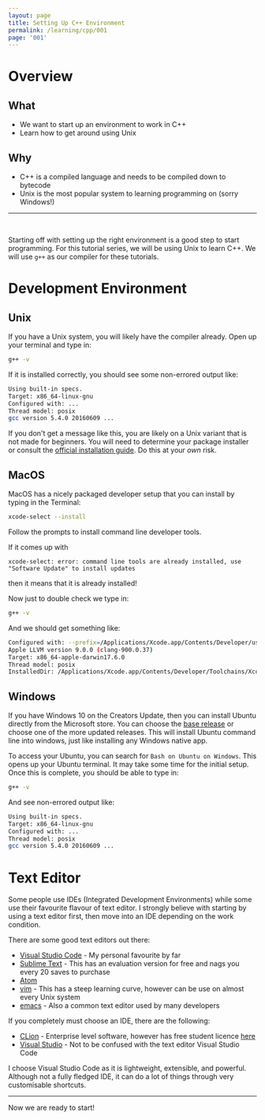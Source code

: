 ```yaml
---
layout: page
title: Setting Up C++ Environment
permalink: /learning/cpp/001
page: '001'
---
```


# Overview
## What
- We want to start up an environment to work in C++
- Learn how to get around using Unix

## Why
- C++ is a compiled language and needs to be compiled down to bytecode
- Unix is the most popular system to learning programming on (sorry Windows!)
<hr><br>

Starting off with setting up the right environment is a good step to start programming. For this tutorial series, we will be using Unix to learn C++. We will use `g++` as our compiler for these tutorials.

# Development Environment
## Unix
If you have a Unix system, you will likely have the compiler already. Open up your terminal and type in:
```bash
g++ -v
```
If it is installed correctly, you should see some non-errored output like:
```bash
Using built-in specs.
Target: x86_64-linux-gnu
Configured with: ...
Thread model: posix
gcc version 5.4.0 20160609 ...
```

If you don't get a message like this, you are likely on a Unix variant that is not made for beginners. You will need to determine your package installer or consult the [official installation guide](https://gcc.gnu.org/install/). Do this at your *own* risk.

## MacOS
MacOS has a nicely packaged developer setup that you can install by typing in the Terminal:
```bash
xcode-select --install
```
Follow the prompts to install command line developer tools.

If it comes up with
```
xcode-select: error: command line tools are already installed, use "Software Update" to install updates
```
then it means that it is already installed!

Now just to double check we type in:
```bash
g++ -v
```
And we should get something like:
```bash
Configured with: --prefix=/Applications/Xcode.app/Contents/Developer/usr --with-gxx-include-dir=/usr/include/c++/4.2.1
Apple LLVM version 9.0.0 (clang-900.0.37)
Target: x86_64-apple-darwin17.6.0
Thread model: posix
InstalledDir: /Applications/Xcode.app/Contents/Developer/Toolchains/XcodeDefault.xctoolchain/usr/bin
```

## Windows
If you have Windows 10 on the Creators Update, then you can install Ubuntu directly from the Microsoft store. You can choose the [base release](https://www.microsoft.com/en-us/p/ubuntu/9nblggh4msv6) or choose one of the more updated releases. This will install Ubuntu command line into windows, just like installing any Windows native app.

To access your Ubuntu, you can search for `Bash on Ubuntu on Windows`. This opens up your Ubuntu terminal. It may take some time for the initial setup. Once this is complete, you should be able to type in:
```bash
g++ -v
```
And see non-errored output like:
```bash
Using built-in specs.
Target: x86_64-linux-gnu
Configured with: ...
Thread model: posix
gcc version 5.4.0 20160609 ...
```

# Text Editor
Some people use IDEs (Integrated Development Environments) while some use their favourite flavour of text editor. I strongly believe with starting by using a text editor first, then move into an IDE depending on the work condition.

There are some good text editors out there:
- [Visual Studio Code](https://code.visualstudio.com/) - My personal favourite by far
- [Sublime Text](https://www.sublimetext.com/) - This has an evaluation version for free and nags you every 20 saves to purchase
- [Atom](https://atom.io/)
- [vim](https://www.vim.org/) - This has a steep learning curve, however can be use on almost every Unix system
- [emacs](https://www.gnu.org/software/emacs/) - Also a common text editor used by many developers

If you completely must choose an IDE, there are the following:
- [CLion](https://www.jetbrains.com/clion/) - Enterprise level software, however has free student licence [here](https://www.jetbrains.com/student/)
- [Visual Studio](https://visualstudio.microsoft.com/) - Not to be confused with the text editor Visual Studio Code

I choose Visual Studio Code as it is lightweight, extensible, and powerful. Although not a fully fledged IDE, it can do a lot of things through very customisable shortcuts.
___
Now we are ready to start!